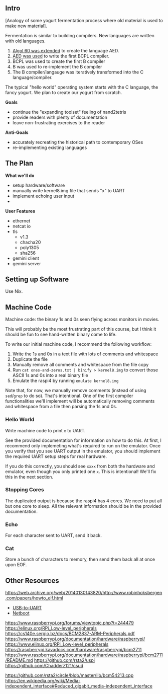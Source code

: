 <!--
I personally dislike markdown for complex documents, but I think we should use it until we have some actual progress under our belts. Otherwise, we might waste all our time on documenation syntax without writing any actual content.

Same goes for organization; I think it'd be best if all documentation goes in the same file until it's unmanageable.

Regarding git commit messages: I wouldn't worry right now. We'll be making tons of changes, so at this point, git is more useful as sync-and-backup than version control. 
-->

## Intro

<!-- sources not yet linked to in this section:
https://www.bell-labs.com/usr/dmr/www/chist.html
-->

[Analogy of some yogurt fermentation process where old material is used to make new material].

Fermentation is similar to building compilers. New languages are written with old languages.

1. [Algol 60 was extended][algol-to-aed] to create the language AED.
2. [AED was used][aed-to-bcpl] to write the first BCPL compiler.
3. BCPL was used to create the first B compiler
4. B was used to re-implement the B compiler
   <!-- ^we need a footnote to clarify this bullet -->
5. The B compiler/langauge was iteratively transformed into the C language/compiler.

[algol-to-aed]: http://foldoc.org/Automated%20Engineering%20Design
[aed-to-bcpl]: http://foldoc.org/Automated%20Engineering%20Design

The typical "hello world" operating system starts with the C language, the fancy yogurt. We plan to create our yogurt from scratch.

**Goals**
- continue the "expanding toolset" feeling of nand2tetris
- provide readers with plenty of documentation
- leave non-frustrating exercises to the reader 

**Anti-Goals**
- accurately recreating the historical path to contemporary OSes
- re-implementing existing languages 

## The Plan

**What we'll do**
- setup hardware/software
- manually write kernel8.img file that sends "x" to UART
- implement echoing user input
- 

**User Features**
- ethernet
- netcat io <!-- instead of UART -->
- tls
  - v1.3
  - chacha20
  - poly1305
  - sha256
- gemini client
- gemini server

## Setting up Software

Use Nix.

## Machine Code

<!--
As far as I can tell, the kernel8.img file that RPis boot from is simply raw machine code with the following transformations:
1. Prefixed with a ton of zeros (0x80000 bytes, to be exact [1])
2. Appended with 0 < x <= 8 bytes of 0x00 to align to the nearest 8 bytes
3. Appended with `00 00 10 00 00 00 00 00 00 10 10 00 00 00 00 00` (although qemu seems to not fuss if these bytes are removed).

[1] number matches linker script at https://wiki.osdev.org/Raspberry_Pi_Bare_Bones#Linking_the_Kernel
-->

Machine code: the binary 1s and 0s seen flying across monitors in movies.

This will probably be the most frustrating part of this course, but I think it should be fun to see hand-written binary come to life.

To write our initial machine code, I recommend the following workflow:
1. Write the 1s and 0s in a text file with lots of comments and whitespace
2. Duplicate the file
3. Manually remove all comments and whitespace from the file copy
4. Run `cat ones-and-zeros.txt | binify > kernel8.img` to convert those ASCII 1s and 0s into a real binary file
5. Emulate the raspi4 by running `emulate kernel8.img`

Note that, for now, we manually remove comments (instead of using `sed`/`grep` to do so). That's intentional. One of the first compiler functionalities we'll implement will be automatically removing comments and whitespace from a file then parsing the 1s and 0s.

### Hello World

Write machine code to print `x` to UART.

See the provided documentation for information on how to do this. At first, I recommend only implemeting what's required to run on the emulator. Once you verify that you see UART output in the emulator, you should implement the required UART setup steps for real hardware.

If you do this correctly, you should see `xxxx` from both the hardware and emulator, even though you only printed one `x`. This is intentional! We'll fix this in the next section.

### Stopping Cores

The duplicated output is because the raspi4 has 4 cores. We need to put all but one core to sleep. All the relevant information should be in the provided documentation.

### Echo

For each character sent to UART, send it back.

### Cat

Store a bunch of characters to memory, then send them back all at once upon EOF.

## Other Resources


https://web.archive.org/web/20140130143820/http://www.robinhoksbergen.com/papers/howto_elf.html

- [USB-to-UART](https://www.cpmspectrepi.uk/raspberry_pi/MoinMoinExport/USBtoTtlSerialAdapters.html#fndef-b76b0bf6b182dd6b0754e0434aae68695bf7b03f-0)
- [Netboot](https://brennan.io/2019/12/04/rpi4b-netboot/)


https://www.raspberrypi.org/forums/viewtopic.php?t=244479
https://elinux.org/RPi_Low-level_peripherals
https://cs140e.sergio.bz/docs/BCM2837-ARM-Peripherals.pdf
https://www.raspberrypi.org/documentation/hardware/raspberrypi/
https://www.elinux.org/RPi_Low-level_peripherals
https://raspberrypi.kavadocs.com/hardware/raspberrypi/bcm2711
https://www.raspberrypi.org/documentation/hardware/raspberrypi/bcm2711/README.md
https://github.com/rsta2/uspi
https://github.com/Chadderz121/csud



https://github.com/rsta2/circle/blob/master/lib/bcm54213.cpp
https://en.wikipedia.org/wiki/Media-independent_interface#Reduced_gigabit_media-independent_interface
